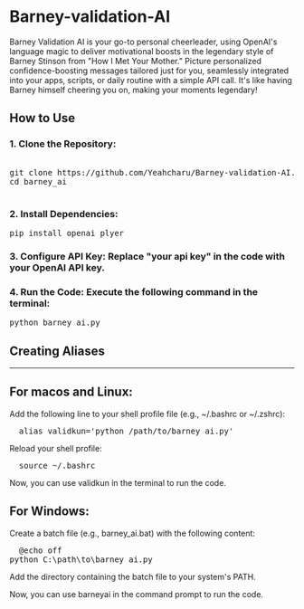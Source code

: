 # Barney-validation-AI

Barney Validation AI is your go-to personal cheerleader, using OpenAI's language magic to deliver motivational boosts in the legendary style of Barney Stinson from "How I Met Your Mother." Picture personalized confidence-boosting messages tailored just for you, seamlessly integrated into your apps, scripts, or daily routine with a simple API call. It's like having Barney himself cheering you on, making your moments legendary!

## How to Use
### 1. Clone the Repository:
<pre>

git clone https://github.com/Yeahcharu/Barney-validation-AI.git
cd barney_ai

</pre>

### 2. Install Dependencies:
<pre>
pip install openai plyer
</pre>

### 3.  Configure API Key: Replace "your api key" in the code with your OpenAI API key.

### 4.  Run the Code: Execute the following command in the terminal:
<pre>
python barney_ai.py
</pre>

## Creating Aliases
---
## For macos and Linux:
Add the following line to your shell profile file (e.g., ~/.bashrc or ~/.zshrc):
<pre>
  alias validkun='python /path/to/barney_ai.py'
</pre>
Reload your shell profile:
<pre>
  source ~/.bashrc
</pre>
Now, you can use validkun in the terminal to run the code.

## For Windows:
Create a batch file (e.g., barney_ai.bat) with the following content:
<pre>
  @echo off
python C:\path\to\barney_ai.py
</pre>
Add the directory containing the batch file to your system's PATH.

Now, you can use barneyai in the command prompt to run the code.











